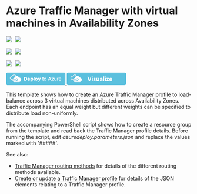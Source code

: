 # Azure Traffic Manager with virtual machines in Availability Zones

<IMG SRC="https://azurequickstartsservice.blob.core.windows.net/badges/201-traffic-manager-vm-zones/PublicLastTestDate.svg" />&nbsp;
<IMG SRC="https://azurequickstartsservice.blob.core.windows.net/badges/201-traffic-manager-vm-zones/PublicDeployment.svg" />&nbsp;

<IMG SRC="https://azurequickstartsservice.blob.core.windows.net/badges/201-traffic-manager-vm-zones/FairfaxLastTestDate.svg" />&nbsp;
<IMG SRC="https://azurequickstartsservice.blob.core.windows.net/badges/201-traffic-manager-vm-zones/FairfaxDeployment.svg" />&nbsp;

<IMG SRC="https://azurequickstartsservice.blob.core.windows.net/badges/201-traffic-manager-vm-zones/BestPracticeResult.svg" />&nbsp;
<IMG SRC="https://azurequickstartsservice.blob.core.windows.net/badges/201-traffic-manager-vm-zones/CredScanResult.svg" />&nbsp;

<a href="https://portal.azure.com/#create/Microsoft.Template/uri/https%3A%2F%2Fraw.githubusercontent.com%2FAzure%2Fazure-quickstart-templates%2Fmaster%2F201-traffic-manager-vm-zones%2Fazuredeploy.json" target="_blank">
    <img src="https://raw.githubusercontent.com/Azure/azure-quickstart-templates/master/1-CONTRIBUTION-GUIDE/images/deploytoazure.png"/>
</a>
<a href="http://armviz.io/#/?load=https%3A%2F%2Fraw.githubusercontent.com%2FAzure%2Fazure-quickstart-templates%2Fmaster%2F201-traffic-manager-vm-zones%2Fazuredeploy.json" target="_blank">
    <img src="https://raw.githubusercontent.com/Azure/azure-quickstart-templates/master/1-CONTRIBUTION-GUIDE/images/visualizebutton.png"/>
</a>

This template shows how to create an Azure Traffic Manager profile to load-balance across 3 virtual machines distributed across Availability Zones. Each endpoint has an equal weight but different weights can be specified to distribute load non-uniformly.

The accompanying PowerShell script shows how to create a resource group from the template and read back the Traffic Manager profile details. Before running the script, edit *azuredeploy.parameters.json* and replace the values marked with *'#####'*.


See also:

- <a href="https://azure.microsoft.com/en-us/documentation/articles/traffic-manager-routing-methods/">Traffic Manager routing methods</a> for details of the different routing methods available.
- <a href="https://msdn.microsoft.com/en-us/library/azure/mt163581.aspx">Create or update a Traffic Manager profile</a> for details of the JSON elements relating to a Traffic Manager profile.


